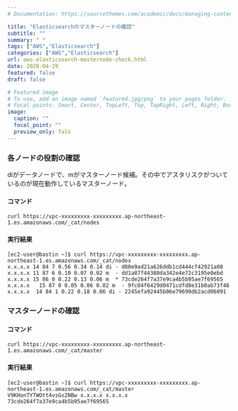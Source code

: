 ```yaml
---
# Documentation: https://sourcethemes.com/academic/docs/managing-content/

title: "Elasticsearchのマスターノードの確認"
subtitle: ""
summary: " "
tags: ["AWS","Elasticsearch"]
categories: ["AWS","Elasticsearch"]
url: aws-elasticsearch-masternode-check.html
date: 2020-04-29
featured: false
draft: false

# Featured image
# To use, add an image named `featured.jpg/png` to your pages folder.
# Focal points: Smart, Center, TopLeft, Top, TopRight, Left, Right, BottomLeft, Bottom, BottomRight.
image:
  caption: ""
  focal_point: ""
  preview_only: fals
---
```




### 各ノードの役割の確認

diがデータノードで、mがマスターノード候補。その中でアスタリスクがついているのが現在動作しているマスターノード。

#### コマンド

```
curl https://vpc-xxxxxxxxx-xxxxxxxxx.ap-northeast-1.es.amazonaws.com/_cat/nodes
```

#### 実行結果

```
[ec2-user@bastin ~]$ curl https://vpc-xxxxxxxxx-xxxxxxxxx.ap-northeast-1.es.amazonaws.com/_cat/nodes
x.x.x.x 14 84 7 0.56 0.34 0.14 di - d80e9ad21a626ddb1cd444cf42921a08
x.x.x.x 11 87 6 0.10 0.07 0.02 m  - dd1a87f44380da342e4e72c3195e0ebd
x.x.x.x 15 86 0 0.22 0.13 0.06 m  * 73cde264f7a37e9ca4b5b95ae7f69565
x.x.x.x   15 87 0 0.05 0.06 0.02 m  - 9fc04f6429d0471cdfd8e31b0ab73f46
x.x.x.x  14 84 1 0.22 0.18 0.06 di - 2245efa92445b06e79699db2acd06091
```

### マスターノードの確認

#### コマンド

```
curl https://vpc-xxxxxxxxx-xxxxxxxxx.ap-northeast-1.es.amazonaws.com/_cat/master
```

#### 実行結果

```
[ec2-user@bastin ~]$ curl https://vpc-xxxxxxxxx-xxxxxxxxx.ap-northeast-1.es.amazonaws.com/_cat/master
V9KHonTYTWOtt4vsGs2NBw x.x.x.x x.x.x.x 73cde264f7a37e9ca4b5b95ae7f69565
```

